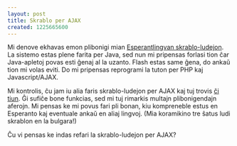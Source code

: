 ```yaml
---
layout: post
title: Skrablo per AJAX
created: 1225665600
---
```

Mi denove ekhavas emon plibonigi mian [Esperantlingvan skrablo-ludejon](http://skrablo.ikso.net/). La sistemo estas plene farita per Java, sed nun mi pripensas forlasi tion ĉar Java-apletoj povas esti ĝenaj al la uzanto.  Flash estas same ĝena, do ankaŭ tion mi volas eviti.  Do mi pripensas reprogrami la tuton per PHP kaj Javascript/AJAX.

Mi kontrolis, ĉu jam iu alia faris skrablo-ludejon per AJAX kaj tuj trovis [ĉi tiun](http://ryan.buterbaugh.org/wabble/). Ĝi sufiĉe bone funkcias, sed mi tuj rimarkis multajn plibonigendajn aferojn.  Mi pensas ke mi povus fari pli bonan, kiu kompreneble estus en Esperanto kaj eventuale ankaŭ en aliaj lingvoj.  (Mia koramikino tre ŝatus ludi skrablon en la bulgara!)

Ĉu vi pensas ke indas refari la skrablo-ludejon per AJAX?
